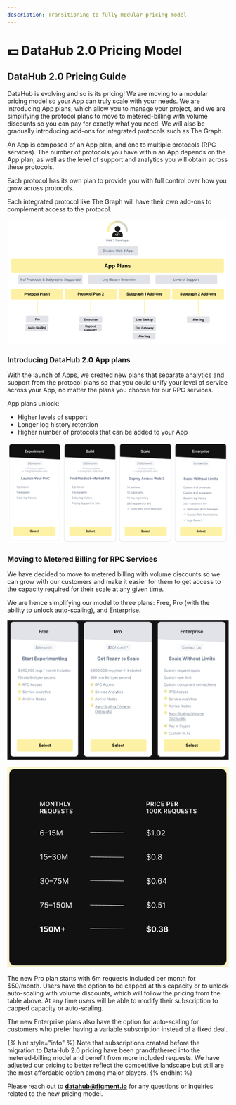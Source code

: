 ```yaml
---
description: Transitioning to fully modular pricing model
---
```


# 💵 DataHub 2.0 Pricing Model

## DataHub 2.0 Pricing Guide&#x20;

DataHub is evolving and so is its pricing! We are moving to a modular pricing model so your App can truly scale with your needs. We are introducing App plans, which allow you to manage your project, and we are simplifying the protocol plans to move to metered-billing with volume discounts so you can pay for exactly what you need. We will also be gradually introducing add-ons for integrated protocols such as The Graph.

An App is composed of an App plan, and one to multiple protocols (RPC services). The number of protocols you have within an App depends on the App plan, as well as the level of support and analytics you will obtain across these protocols.

Each protocol has its own plan to provide you with full control over how you grow across protocols.

Each integrated protocol like The Graph will have their own add-ons to complement access to the protocol.

![DataHub Modular Subscription Model](../.gitbook/assets/pricingmodel.PNG)

### Introducing DataHub 2.0 App plans&#x20;

With the launch of Apps, we created new plans that separate analytics and support from the protocol plans so that you could unify your level of service across your App, no matter the plans you choose for our RPC services.

App plans unlock:&#x20;

* Higher levels of support&#x20;
* Longer log history retention&#x20;
* Higher number of protocols that can be added to your App

![App Plans manage your entire project](../.gitbook/assets/pricing4.PNG)

### Moving to Metered Billing for RPC Services

We have decided to move to metered billing with volume discounts so we can grow with our customers and make it easier for them to get access to the capacity required for their scale at any given time.

We are hence simplifying our model to three plans: Free, Pro (with the ability to unlock auto-scaling), and Enterprise.

![Metered-billing plans allow you to pay only for what you need](../.gitbook/assets/pricing5.PNG)

![Volume discount brackets](../.gitbook/assets/pricing7.PNG)

The new Pro plan starts with 6m requests included per month for $50/month. Users have the option to be capped at this capacity or to unlock auto-scaling with volume discounts, which will follow the pricing from the table above. At any time users will be able to modify their subscription to capped capacity or auto-scaling.

The new Enterprise plans also have the option for auto-scaling for customers who prefer having a variable subscription instead of a fixed deal.

{% hint style="info" %}
Note that subscriptions created before the migration to DataHub 2.0 pricing have been grandfathered into the metered-billing model and benefit from more included requests. We have adjusted our pricing to better reflect the competitive landscape but still are the most affordable option among major players.
{% endhint %}

Please reach out to **datahub@figment.io** for any questions or inquiries related to the new pricing model.
